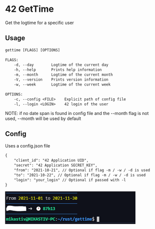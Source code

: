 # 42 GetTime

Get the logtime for a specific user

## Usage
```
gettime [FLAGS] [OPTIONS]

FLAGS:
    -d, --day        Logtime of the current day
    -h, --help       Prints help information
    -m, --month      Logtime of the current month
    -V, --version    Prints version information
    -w, --week       Logtime of the current week

OPTIONS:
    -c, --config <FILE>    Explicit path of config file
    -l, --login <LOGIN>    42 login of the user
```

NOTE: if no date span is found in config file and the --month flag is not used, --month will be used by default

## Config

Uses a config.json file
```
{
	"client_id": "42 Application UID",
	"secret": "42 Application SECRET_KEY",
	"from": "2021-10-21", // Optional if flag -m / -w / -d is used
	"to": "2021-10-22", // Optional if flag -m / -w / -d is used
    "login": "your_login" // Optional if passed with -l
}
```

![Screenshot](screenshot.png)
